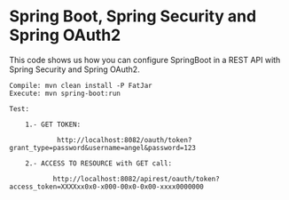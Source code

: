 # Spring Boot, Spring Security and Spring OAuth2 

This code shows us how you can configure SpringBoot in a REST API with Spring Security and Spring OAuth2.

	Compile: mvn clean install -P FatJar
	Execute: mvn spring-boot:run
	
	Test:	
	
		1.- GET TOKEN:
		 
				http://localhost:8082/oauth/token?grant_type=password&username=angel&password=123
		
		2.- ACCESS TO RESOURCE with GET call:
		
			   http://localhost:8082/apirest/oauth/token?access_token=XXXXxx0x0-x000-00x0-0x00-xxxx0000000